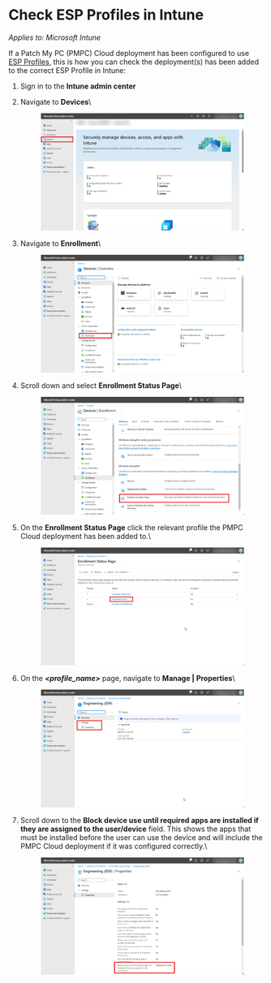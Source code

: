 # Check ESP Profiles in Intune

_Applies to: Microsoft Intune_

If a Patch My PC (PMPC) Cloud deployment has been configured to use [ESP Profiles](../../cloud-deployments/deploying-an-app-using-cloud/cloud-configurations-deployment-tab/esp-profiles-deployments.md), this is how you can check the deployment(s) has been added to the correct ESP Profile in Intune:

1. Sign in to the **Intune admin center**
2.  Navigate to **Devices**\


    <figure><img src="/_images/gitbook/image%20%28126%29.png" alt="Navigating to “Devices”"><figcaption></figcaption></figure>
3.  Navigate to **Enrollment**\


    <figure><img src="/_images/gitbook/image%20%28276%29.png" alt="Navigating to “Enrollment”"><figcaption></figcaption></figure>


4.  Scroll down and select **Enrollment Status Page**\


    <figure><img src="/_images/gitbook/image%20%28277%29.png" alt="Scrolling down and selecting “Enrollment Status Page”"><figcaption></figcaption></figure>


5.  On the **Enrollment Status Page** click the relevant profile the PMPC Cloud deployment has been added to.\


    <figure><img src="/_images/gitbook/image%20%28278%29.png" alt="Clicking the relevant profile the PMPC Cloud deployment has been added to"><figcaption></figcaption></figure>


6.  On the _**\<profile\_name>**_ page, navigate to **Manage | Properties**\


    <figure><img src="/_images/gitbook/image%20%28279%29.png" alt="Navigating to “Manage | Properties”"><figcaption></figcaption></figure>


7.  Scroll down to the **Block device use until required apps are installed if they are assigned to the user/device** field. This shows the apps that must be installed before the user can use the device and will include the PMPC Cloud deployment if it was configured correctly.\


    <figure><img src="/_images/gitbook/image%20%28280%29.png" alt="Scrolling down to the “Block device use until required apps are installed if they are assigned to the user/device field”, which shows the apps that must be installed before a user can use the device"><figcaption></figcaption></figure>
